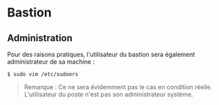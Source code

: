 # Bastion

## Administration

Pour des raisons pratiques, l'utilisateur du bastion sera également administrateur de sa machine :
```bash,ignore
$ sudo vim /etc/sudoers
```

> Remarque : Ce ne sera évidemment pas le cas en condition réelle. L'utilisateur du poste n'est pas
  son administrateur système.
